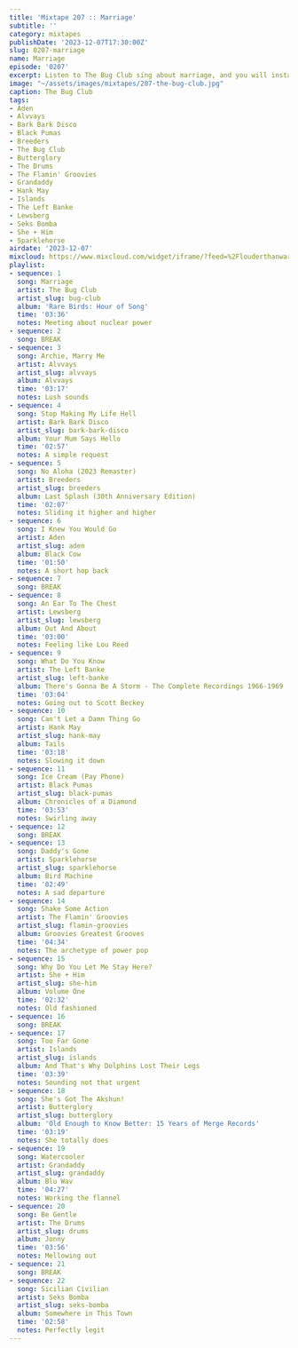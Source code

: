 ```yaml
---
title: 'Mixtape 207 :: Marriage'
subtitle: ''
category: mixtapes
publishDate: '2023-12-07T17:30:00Z'
slug: 0207-marriage
name: Marriage
episode: '0207'
excerpt: Listen to The Bug Club sing about marriage, and you will instantly know marriage.
image: "~/assets/images/mixtapes/207-the-bug-club.jpg"
caption: The Bug Club
tags:
- Aden
- Alvvays
- Bark Bark Disco
- Black Pumas
- Breeders
- The Bug Club
- Butterglory
- The Drums
- The Flamin' Groovies
- Grandaddy
- Hank May
- Islands
- The Left Banke
- Lewsberg
- Seks Bomba
- She + Him
- Sparklehorse
airdate: '2023-12-07'
mixcloud: https://www.mixcloud.com/widget/iframe/?feed=%2Flouderthanwar%2Fthe-mixtape-207-marriage-2023-12-07%2F&hide_artwork=1&hide_cover=1
playlist:
- sequence: 1
  song: Marriage
  artist: The Bug Club
  artist_slug: bug-club
  album: 'Rare Birds: Hour of Song'
  time: '03:36'
  notes: Meeting about nuclear power
- sequence: 2
  song: BREAK
- sequence: 3
  song: Archie, Marry Me
  artist: Alvvays
  artist_slug: alvvays
  album: Alvvays
  time: '03:17'
  notes: Lush sounds
- sequence: 4
  song: Stop Making My Life Hell
  artist: Bark Bark Disco
  artist_slug: bark-bark-disco
  album: Your Mum Says Hello
  time: '02:57'
  notes: A simple request
- sequence: 5
  song: No Aloha (2023 Remaster)
  artist: Breeders
  artist_slug: breeders
  album: Last Splash (30th Anniversary Edition)
  time: '02:07'
  notes: Sliding it higher and higher
- sequence: 6
  song: I Knew You Would Go
  artist: Aden
  artist_slug: aden
  album: Black Cow
  time: '01:50'
  notes: A short hop back
- sequence: 7
  song: BREAK
- sequence: 8
  song: An Ear To The Chest
  artist: Lewsberg
  artist_slug: lewsberg
  album: Out And About
  time: '03:00'
  notes: Feeling like Lou Reed
- sequence: 9
  song: What Do You Know
  artist: The Left Banke
  artist_slug: left-banke
  album: There's Gonna Be A Storm - The Complete Recordings 1966-1969
  time: '03:04'
  notes: Going out to Scott Beckey
- sequence: 10
  song: Can't Let a Damn Thing Go
  artist: Hank May
  artist_slug: hank-may
  album: Tails
  time: '03:18'
  notes: Slowing it down
- sequence: 11
  song: Ice Cream (Pay Phone)
  artist: Black Pumas
  artist_slug: black-pumas
  album: Chronicles of a Diamond
  time: '03:53'
  notes: Swirling away
- sequence: 12
  song: BREAK
- sequence: 13
  song: Daddy's Gone
  artist: Sparklehorse
  artist_slug: sparklehorse
  album: Bird Machine
  time: '02:49'
  notes: A sad departure
- sequence: 14
  song: Shake Some Action
  artist: The Flamin' Groovies
  artist_slug: flamin-groovies
  album: Groovies Greatest Grooves
  time: '04:34'
  notes: The archetype of power pop
- sequence: 15
  song: Why Do You Let Me Stay Here?
  artist: She + Him
  artist_slug: she-him
  album: Volume One
  time: '02:32'
  notes: Old fashioned
- sequence: 16
  song: BREAK
- sequence: 17
  song: Too Far Gone
  artist: Islands
  artist_slug: islands
  album: And That's Why Dolphins Lost Their Legs
  time: '03:39'
  notes: Sounding not that urgent
- sequence: 18
  song: She's Got The Akshun!
  artist: Butterglory
  artist_slug: butterglory
  album: 'Old Enough to Know Better: 15 Years of Merge Records'
  time: '03:19'
  notes: She totally does
- sequence: 19
  song: Watercooler
  artist: Grandaddy
  artist_slug: grandaddy
  album: Blu Wav
  time: '04:27'
  notes: Working the flannel
- sequence: 20
  song: Be Gentle
  artist: The Drums
  artist_slug: drums
  album: Jonny
  time: '03:56'
  notes: Mellowing out
- sequence: 21
  song: BREAK
- sequence: 22
  song: Sicilian Civilian
  artist: Seks Bomba
  artist_slug: seks-bomba
  album: Somewhere in This Town
  time: '02:58'
  notes: Perfectly legit
---
```


